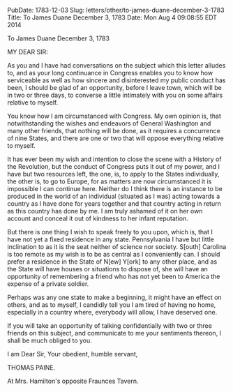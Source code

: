 PubDate: 1783-12-03
Slug: letters/other/to-james-duane-december-3-1783
Title: To James Duane  December 3, 1783
Date: Mon Aug  4 09:08:55 EDT 2014

   To James Duane  December 3, 1783

   MY DEAR SIR:

   As you and I have had conversations on the subject which this letter
   alludes to, and as your long continuance in Congress enables you to know
   how serviceable as well as how sincere and disinterested my public conduct
   has been, I should be glad of an opportunity, before I leave town, which
   will be in two or three days, to converse a little intimately with you on
   some affairs relative to myself.

   You know how I am circumstanced with Congress. My own opinion is, that
   notwithstanding the wishes and endeavors of General Washington and many
   other friends, that nothing will be done, as it requires a concurrence of
   nine States, and there are one or two that will oppose everything relative
   to myself.

   It has ever been my wish and intention to close the scene with a History
   of the Revolution, but the conduct of Congress puts it out of my power,
   and I have but two resources left, the one, is, to apply to the States
   individually, the other is, to go to Europe, for as matters are now
   circumstanced it is impossible I can continue here. Neither do I think
   there is an instance to be produced in the world of an individual
   (situated as I was) acting towards a country as I have done for years
   together and that country acting in return as this country has done by me.
   I am truly ashamed of it on her own account and conceal it out of kindness
   to her infant reputation.

   But there is one thing I wish to speak freely to you upon, which is, that
   I have not yet a fixed residence in any state. Pennsylvania I have but
   little inclination to as it is the seat neither of science nor society.
   S[outh] Carolina is too remote as my wish is to be as central as I
   conveniently can. I should prefer a residence in the State of N[ew] Y[ork]
   to any other place, and as the State will have houses or situations to
   dispose of, she will have an opportunity of remembering a friend who has
   not yet been to America the expense of a private soldier.

   Perhaps was any one state to make a beginning, it might have an effect on
   others, and as to myself, I candidly tell you I am tired of having no
   home, especially in a country where, everybody will allow, I have deserved
   one.

   If you will take an opportunity of talking confidentially with two or
   three friends on this subject, and communicate to me your sentiments
   thereon, I shall be much obliged to you.

   I am Dear Sir, Your obedient, humble servant,

   THOMAS PAINE.

   At Mrs. Hamilton's opposite Fraunces Tavern.


